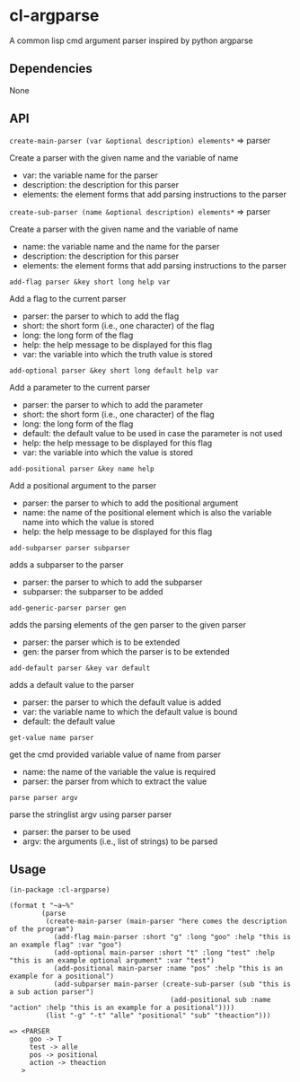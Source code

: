 # cl-argparse
A common lisp cmd argument parser inspired by python argparse

## Dependencies

None


## API

`create-main-parser (var &optional description) elements*` => parser

Create a parser with the given name and the variable of name

- var: the variable name for the parser
- description: the description for this parser
- elements: the element forms that add parsing instructions to the parser


`create-sub-parser (name &optional description) elements*` => parser

Create a parser with the given name and the variable of name

- name: the variable name and the name for the parser
- description: the description for this parser
- elements: the element forms that add parsing instructions to the parser


`add-flag parser &key short long help var`

Add a flag to the current parser

- parser: the parser to which to add the flag
- short: the short form (i.e., one character) of the flag
- long: the long form of the flag
- help: the help message to be displayed for this flag
- var: the variable into which the truth value is stored


`add-optional parser &key short long default help var`

Add a parameter to the current parser

- parser: the parser to which to add the parameter
- short: the short form (i.e., one character) of the flag
- long: the long form of the flag
- default: the default value to be used in case the parameter is not used
- help: the help message to be displayed for this flag
- var: the variable into which the value is stored


`add-positional parser &key name help`

Add a positional argument to the parser

- parser: the parser to which to add the positional argument
- name: the name of the positional element which is also the variable name into which the value is stored
- help:  the help message to be displayed for this flag


`add-subparser parser subparser`

adds a subparser to the parser

- parser: the parser to which to add the subparser
- subparser: the subparser to be added


`add-generic-parser parser gen`

adds the parsing elements of the gen parser to the given parser

- parser: the parser which is to be extended
- gen: the parser from which the parser is to be extended

`add-default parser &key var default`

adds a default value to the parser

- parser: the parser to which the default value is added
- var: the variable name to which the default value is bound
- default: the default value


`get-value name parser`

get the cmd provided variable value of name from parser

- name: the name of the variable the value is required
- parser: the parser from which to extract the value


`parse parser argv`

parse the stringlist argv using parser parser

- parser: the parser to be used
- argv: the arguments (i.e., list of strings) to be parsed


## Usage

```
(in-package :cl-argparse)

(format t "~a~%"
        (parse
         (create-main-parser (main-parser "here comes the description of the program")
           (add-flag main-parser :short "g" :long "goo" :help "this is an example flag" :var "goo")
           (add-optional main-parser :short "t" :long "test" :help "this is an example optional argument" :var "test")
           (add-positional main-parser :name "pos" :help "this is an example for a positional")
           (add-subparser main-parser (create-sub-parser (sub "this is a sub action parser")
                                        (add-positional sub :name "action" :help "this is an example for a positional"))))
         (list "-g" "-t" "alle" "positional" "sub" "theaction")))

=> <PARSER
     goo -> T
     test -> alle
     pos -> positional
     action -> theaction
   >
```
